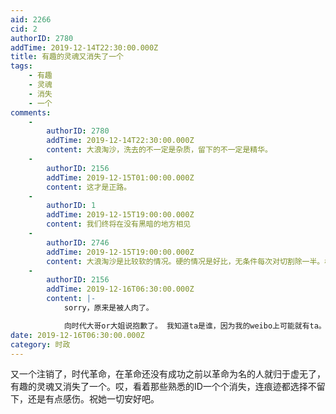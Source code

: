 ```yaml
---
aid: 2266
cid: 2
authorID: 2780
addTime: 2019-12-14T22:30:00.000Z
title: 有趣的灵魂又消失了一个
tags:
    - 有趣
    - 灵魂
    - 消失
    - 一个
comments:
    -
        authorID: 2780
        addTime: 2019-12-14T22:30:00.000Z
        content: 大浪淘沙，洗去的不一定是杂质，留下的不一定是精华。
    -
        authorID: 2156
        addTime: 2019-12-15T01:00:00.000Z
        content: 这才是正路。
    -
        authorID: 1
        addTime: 2019-12-15T19:00:00.000Z
        content: 我们终将在没有黑暗的地方相见
    -
        authorID: 2746
        addTime: 2019-12-15T19:00:00.000Z
        content: 大浪淘沙是比较软的情况。硬的情况是好比，无条件每次对切割除一半。根本没法说割去、留下有什么好的筛选意义，只剩破坏意义的情况
    -
        authorID: 2156
        addTime: 2019-12-16T06:30:00.000Z
        content: |-
            sorry，原来是被人肉了。

            向时代大哥or大姐说抱歉了。 我知道ta是谁，因为我的weibo上可能就有ta。
date: 2019-12-16T06:30:00.000Z
category: 时政
---
```


又一个注销了，时代革命，在革命还没有成功之前以革命为名的人就归于虚无了，有趣的灵魂又消失了一个。哎，看着那些熟悉的ID一个个消失，连痕迹都选择不留下，还是有点感伤。祝她一切安好吧。
